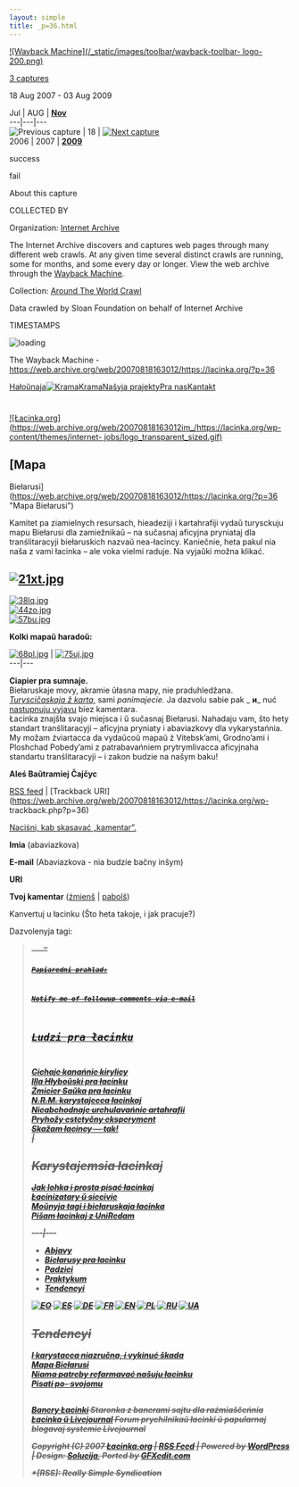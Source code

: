 ```yaml
---
layout: simple
title: _p=36.html 
---
```


[![Wayback Machine](/_static/images/toolbar/wayback-toolbar-
logo-200.png)](/web/ "Wayback Machine home page")

[3 captures](/web/20070818163012*/https://lacinka.org/?p=36 "See a list of
every capture for this URL")

18 Aug 2007 - 03 Aug 2009

[ ]()

Jul | AUG |
[**Nov**](https://web.archive.org/web/20071127072027/https://lacinka.org:80/?p=36
"27 Nov 2007")  
---|---|---  
![Previous capture](/_static/images/toolbar/wm_tb_prv_off.png) | 18 | [![Next
capture](/_static/images/toolbar/wm_tb_nxt_on.png)](https://web.archive.org/web/20071127072027/https://lacinka.org:80/?p=36
"07:20:27 Nov 27, 2007")  
2006 | 2007 |
[**2009**](https://web.archive.org/web/20090803033405/https://lacinka.org:80/?p=36
"03 Aug 2009")  
  
success

fail

[ ](https://archive.org/account/login.php "Sign In")
[](https://faq.web.archive.org/ "Get some help using the Wayback Machine")

[
](/web/20070818163012/https://web.archive.org/screenshot/https://lacinka.org/?p=36
"screenshot")

About this capture

COLLECTED BY

Organization: [Internet Archive](https://archive.org/details/webwidecrawl)

The Internet Archive discovers and captures web pages through many different
web crawls. At any given time several distinct crawls are running, some for
months, and some every day or longer. View the web archive through the
[Wayback Machine](https://archive.org/web/web.php).

Collection: [Around The World
Crawl](https://archive.org/details/aroundtheworldcrawl)

Data crawled by Sloan Foundation on behalf of Internet Archive  
  

TIMESTAMPS

![loading](/_static/images/loading.gif)

The Wayback Machine -
https://web.archive.org/web/20070818163012/https://lacinka.org/?p=36

[Hałoŭnaja](index.php)[![Krama](https://web.archive.org/web/20070818163012im_/https://lacinka.org/images/cd.png)Krama](?page_id=49)[Našyja
prajekty](https://web.archive.org/web/20070818163012/https://lacinka.org/?page_id=75)[Pra
nas](?page_id=79)[Kantakt](?page_id=46)

#
[![Łacinka.org](https://web.archive.org/web/20070818163012im_/https://lacinka.org/wp-
content/themes/internet-
jobs/logo_transparent_sized.gif)](https://web.archive.org/web/20070818163012/https://lacinka.org/)

## [Mapa
Biełarusi](https://web.archive.org/web/20070818163012/https://lacinka.org/?p=36
"Mapa Biełarusi")

Kamitet pa ziamielnych resursach, hieadeziji i kartahrafiji vydaŭ turysckuju
mapu Biełarusi dla zamiežnikaŭ – na sučasnaj aficyjna pryniataj dla
tranślitaracyji biełaruskich nazvaŭ nea-łacincy. Kaniečnie, heta pakul nia
naša z vami łacinka – ale voka vielmi raduje. Na vyjaŭki možna klikać.

[![21xt.jpg](https://web.archive.org/web/20070818163012im_/https://lacinka.org/images/stories/palicka/mapa_bielarusi/21xt.jpg)](https://web.archive.org/web/20070818163012/https://lacinka.org/images/stories/palicka/mapa_bielarusi/21xt.jpg)  
---  
[![38lq.jpg](https://web.archive.org/web/20070818163012im_/https://lacinka.org/images/stories/palicka/mapa_bielarusi/38lq.jpg)
](https://web.archive.org/web/20070818163012/https://lacinka.org/images/stories/palicka/mapa_bielarusi/38lq.jpg)  
[![44zo.jpg](https://web.archive.org/web/20070818163012im_/https://lacinka.org/images/stories/palicka/mapa_bielarusi/44zo.jpg)](https://web.archive.org/web/20070818163012/https://lacinka.org/images/stories/palicka/mapa_bielarusi/44zo.jpg)  
[![57bu.jpg](https://web.archive.org/web/20070818163012im_/https://lacinka.org/images/stories/palicka/mapa_bielarusi/57bu.jpg)
](https://web.archive.org/web/20070818163012/https://lacinka.org/images/stories/palicka/mapa_bielarusi/57bu.jpg)  
  
**Kolki mapaŭ haradoŭ:**

[![68pl.jpg](https://web.archive.org/web/20070818163012im_/https://lacinka.org/images/stories/palicka/mapa_bielarusi/68pl.jpg)](https://web.archive.org/web/20070818163012/https://lacinka.org/images/stories/palicka/mapa_bielarusi/68pl.jpg)
|
[![75uj.jpg](https://web.archive.org/web/20070818163012im_/https://lacinka.org/images/stories/palicka/mapa_bielarusi/75uj.jpg)](https://web.archive.org/web/20070818163012/https://lacinka.org/images/stories/palicka/mapa_bielarusi/75uj.jpg)  
---|---  
  
**Ciapier pra sumnaje.**  
Biełaruskaje movy, akramie ŭłasna mapy, nie praduhledžana. _[Turyscičaskaja ž
karta,](https://web.archive.org/web/20070818163012/https://lacinka.org/images/stories/palicka/mapa_bielarusi/86io.gif)_
sami _panimajecie._ Ja dazvolu sabie pak _ **и**_ nuć [ nastupnuju
vyjavu](https://web.archive.org/web/20070818163012/https://lacinka.org/images/stories/palicka/mapa_bielarusi/92ek.jpg)
biez kamentara.  
Łacinka znajšła svajo miejsca i ŭ sučasnaj Biełarusi. Nahadaju vam, što hety
standart tranślitaracyji – aficyjna pryniaty i abaviazkovy dla vykarystańnia.
My možam źviartacca da vydaŭcoŭ mapaŭ ź Vitebsk’ami, Grodno’ami i Ploshchad
Pobedy’ami z patrabavańniem prytrymlivacca aficyjnaha standartu
tranślitaracyji – i zakon budzie na našym baku!

**Aleś Baŭtramiej Čajčyc**

[RSS
feed](https://web.archive.org/web/20070818163012/https://lacinka.org/?feed=rss2&p=36)
| [Trackback
URI](https://web.archive.org/web/20070818163012/https://lacinka.org/wp-
trackback.php?p=36)

[ Naciśni, kab skasavać „kamentar”. ](javascript:reRoot\(\))

**Imia** (abaviazkova)

**E-mail** (Abaviazkova - nia budzie bačny inšym)

**URI**

**Tvoj kamentar** ([źmienš](javascript:changeCommentSize\(-80\);) |
[pabolš](javascript:changeCommentSize\(80\)))

 Kanvertuj u łacinku (Što heta takoje, i jak pracuje?)

Dazvolenyja tagi: <a href="" title=""> <abbr title=""> <acronym title=""> <b>
<blockquote cite=""> <code> <em> <i> <strike> <strong>

Papiaredni prahlad:

Notify me of followup comments via e-mail

## Ludzi pra łacinku

[Cichaje kanańnie
kirylicy](https://web.archive.org/web/20070818163012/https://lacinka.org/?p=10)  
[Illa Hłyboŭski pra
łacinku](https://web.archive.org/web/20070818163012/https://lacinka.org/?p=25)  
[Źmicier Saŭka pra
łacinku](https://web.archive.org/web/20070818163012/https://lacinka.org/?p=24)  
[N.R.M. karystajecca
łacinkaj](https://web.archive.org/web/20070818163012/https://lacinka.org/?p=21)  
[Nieabchodnaje urehulavańnie
artahrafii](https://web.archive.org/web/20070818163012/https://lacinka.org/?p=20)  
[Pryhožy estetyčny
eksperyment](https://web.archive.org/web/20070818163012/https://lacinka.org/?p=17)  
[Skažam łacincy —
tak!](https://web.archive.org/web/20070818163012/https://lacinka.org/?p=23)  
|

## Karystajemsia łacinkaj

[Jak lohka i prosta pisać
łacinkaj](https://web.archive.org/web/20070818163012/https://lacinka.org/?p=9)  
[Łacinizatary ŭ
siecivie](https://web.archive.org/web/20070818163012/https://lacinka.org/?p=14)  
[Moŭnyja tagi i biełaruskaja
łacinka](https://web.archive.org/web/20070818163012/https://lacinka.org/?p=16)  
[Pišam łacinkaj z
UniRedam](https://web.archive.org/web/20070818163012/https://lacinka.org/?p=31)  
  
  
---|---  
  
* [Abjavy](https://web.archive.org/web/20070818163012/https://lacinka.org/?cat=25 "Pabač usie dopisy ŭ katehoryi 'Abjavy'")
* [Biełarusy pra łacinku](https://web.archive.org/web/20070818163012/https://lacinka.org/?cat=5 "Biełarusy pra łacinku")
* [Padziei](https://web.archive.org/web/20070818163012/https://lacinka.org/?cat=2 "Pra dziejnaść arhanizacyi")
* [Praktykum](https://web.archive.org/web/20070818163012/https://lacinka.org/?cat=4 "Jak karystacca łacinkaj. Parady. Lakalizacyi. ")
* [Tendencyi](https://web.archive.org/web/20070818163012/https://lacinka.org/?cat=7 "Usio što adbyvajecca ŭ łacincy i z łacinkaj siońnia. Łacinka i žyćcio.")



[![EO](https://web.archive.org/web/20070818163012im_/https://lacinka.org/images/eo.png)](https://web.archive.org/web/20070818163012/https://lacinka.org/?page_id=103)
[![ES](https://web.archive.org/web/20070818163012im_/https://lacinka.org/images/es.png)](https://web.archive.org/web/20070818163012/https://lacinka.org/?page_id=82)
[![DE](https://web.archive.org/web/20070818163012im_/https://lacinka.org/images/de.png)](https://web.archive.org/web/20070818163012/https://lacinka.org/?page_id=32)
[![FR](https://web.archive.org/web/20070818163012im_/https://lacinka.org/images/fr.png)](https://web.archive.org/web/20070818163012/https://lacinka.org/?page_id=81)
[![EN](https://web.archive.org/web/20070818163012im_/https://lacinka.org/images/gb.png)](https://web.archive.org/web/20070818163012/https://lacinka.org/?page_id=30)
[![PL](https://web.archive.org/web/20070818163012im_/https://lacinka.org/images/pl.png)](https://web.archive.org/web/20070818163012/https://lacinka.org/?page_id=29)
[![RU](https://web.archive.org/web/20070818163012im_/https://lacinka.org/images/ru.png)](https://web.archive.org/web/20070818163012/https://lacinka.org/?page_id=28)
[![UA](https://web.archive.org/web/20070818163012im_/https://lacinka.org/images/ua.png)](https://web.archive.org/web/20070818163012/https://lacinka.org/?page_id=26)

## Tendencyi

[I karystacca niazručna, i vykinuć
škada](https://web.archive.org/web/20070818163012/https://lacinka.org/?p=102)  
[Mapa
Biełarusi](https://web.archive.org/web/20070818163012/https://lacinka.org/?p=36)  
[Niama patreby refarmavać našuju
łacinku](https://web.archive.org/web/20070818163012/https://lacinka.org/?p=115)  
[Pisati po-
svojomu](https://web.archive.org/web/20070818163012/https://lacinka.org/?p=37)  

##

[Banery
Łacinki](https://web.archive.org/web/20070818163012/https://lacinka.org/?page_id=112
"Staronka z banerami sajtu dla raźmiaščeńnia") Staronka z banerami sajtu dla
raźmiaščeńnia  
[Łacinka ŭ
Livejournal](https://web.archive.org/web/20070818163012/https://community.livejournal.com/lacinka/
"Forum prychilnikaŭ łacinki ŭ papularnaj blogavaj systemie Livejournal") Forum
prychilnikaŭ łacinki ŭ papularnaj blogavaj systemie Livejournal  

Copyright (C) 2007
**[Łacinka.org](https://web.archive.org/web/20070818163012/https://lacinka.org/)**
| [RSS
Feed](https://web.archive.org/web/20070818163012/https://lacinka.org/?feed=rss2)
| Powered by
[WordPress](https://web.archive.org/web/20070818163012/https://wordpress.org/
"Staronka stvoranaja pry dapamozie semantyčnaj persanalnaj platformy dla
publikacyjaŭ u siecivie WordPress.") | Design:
[Solucija](https://web.archive.org/web/20070818163012/https://www.solucija.com/),
Ported by
[GFXedit.com](https://web.archive.org/web/20070818163012/https://www.gfxedit.com/
"Theme by GFXedit.com")

  *[RSS]: Really Simple Syndication


